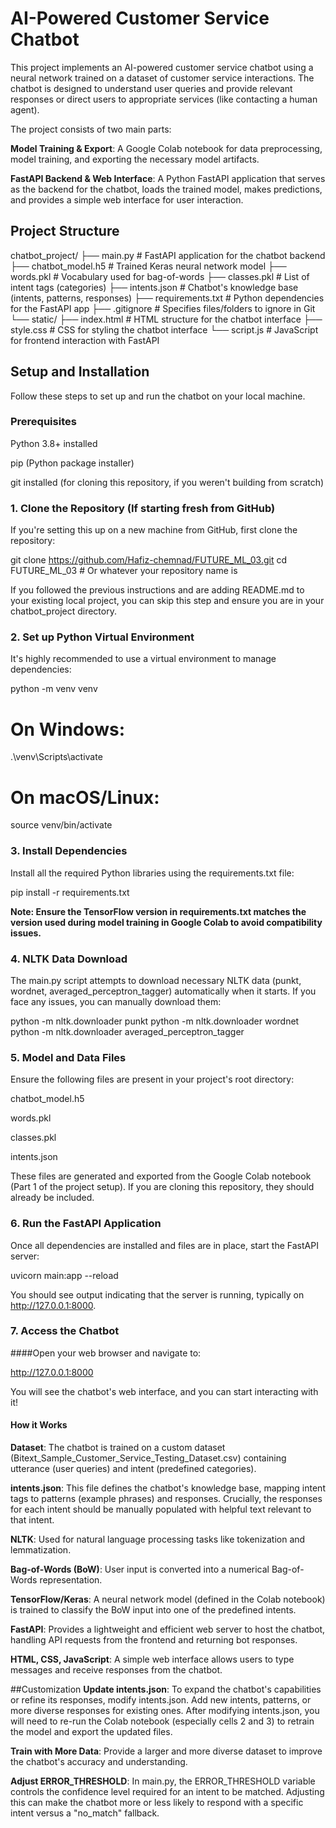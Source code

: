 # AI-Powered Customer Service Chatbot
This project implements an AI-powered customer service chatbot using a neural network trained on a dataset of customer service interactions. The chatbot is designed to understand user queries and provide relevant responses or direct users to appropriate services (like contacting a human agent).

The project consists of two main parts:

**Model Training & Export**: A Google Colab notebook for data preprocessing, model training, and exporting the necessary model artifacts.

**FastAPI Backend & Web Interface**: A Python FastAPI application that serves as the backend for the chatbot, loads the trained model, makes predictions, and provides a simple web interface for user interaction.

## Project Structure
chatbot_project/
├── main.py                     # FastAPI application for the chatbot backend
├── chatbot_model.h5            # Trained Keras neural network model
├── words.pkl                   # Vocabulary used for bag-of-words
├── classes.pkl                 # List of intent tags (categories)
├── intents.json                # Chatbot's knowledge base (intents, patterns, responses)
├── requirements.txt            # Python dependencies for the FastAPI app
├── .gitignore                  # Specifies files/folders to ignore in Git
└── static/
    ├── index.html              # HTML structure for the chatbot interface
    ├── style.css               # CSS for styling the chatbot interface
    └── script.js               # JavaScript for frontend interaction with FastAPI

## Setup and Installation
Follow these steps to set up and run the chatbot on your local machine.

### Prerequisites
Python 3.8+ installed

pip (Python package installer)

git installed (for cloning this repository, if you weren't building from scratch)

### 1. Clone the Repository (If starting fresh from GitHub)
If you're setting this up on a new machine from GitHub, first clone the repository:

git clone https://github.com/Hafiz-chemnad/FUTURE_ML_03.git
cd FUTURE_ML_03 # Or whatever your repository name is

If you followed the previous instructions and are adding README.md to your existing local project, you can skip this step and ensure you are in your chatbot_project directory.

### 2. Set up Python Virtual Environment
It's highly recommended to use a virtual environment to manage dependencies:

python -m venv venv
# On Windows:
.\venv\Scripts\activate
# On macOS/Linux:
source venv/bin/activate

### 3. Install Dependencies
Install all the required Python libraries using the requirements.txt file:

pip install -r requirements.txt

**Note: Ensure the TensorFlow version in requirements.txt matches the version used during model training in Google Colab to avoid compatibility issues.**

### 4. NLTK Data Download
The main.py script attempts to download necessary NLTK data (punkt, wordnet, averaged_perceptron_tagger) automatically when it starts. If you face any issues, you can manually download them:

python -m nltk.downloader punkt
python -m nltk.downloader wordnet
python -m nltk.downloader averaged_perceptron_tagger

### 5. Model and Data Files
Ensure the following files are present in your project's root directory:

chatbot_model.h5

words.pkl

classes.pkl

intents.json

These files are generated and exported from the Google Colab notebook (Part 1 of the project setup). If you are cloning this repository, they should already be included.

### 6. Run the FastAPI Application
Once all dependencies are installed and files are in place, start the FastAPI server:

uvicorn main:app --reload

You should see output indicating that the server is running, typically on http://127.0.0.1:8000.

### 7. Access the Chatbot
####Open your web browser and navigate to:

http://127.0.0.1:8000

You will see the chatbot's web interface, and you can start interacting with it!

#### How it Works
**Dataset**: The chatbot is trained on a custom dataset (Bitext_Sample_Customer_Service_Testing_Dataset.csv) containing utterance (user queries) and intent (predefined categories).

**intents.json**: This file defines the chatbot's knowledge base, mapping intent tags to patterns (example phrases) and responses. Crucially, the responses for each intent should be manually populated with helpful text relevant to that intent.

**NLTK**: Used for natural language processing tasks like tokenization and lemmatization.

**Bag-of-Words (BoW)**: User input is converted into a numerical Bag-of-Words representation.

**TensorFlow/Keras**: A neural network model (defined in the Colab notebook) is trained to classify the BoW input into one of the predefined intents.

**FastAPI**: Provides a lightweight and efficient web server to host the chatbot, handling API requests from the frontend and returning bot responses.

**HTML, CSS, JavaScript**: A simple web interface allows users to type messages and receive responses from the chatbot.

##Customization
**Update intents.json**: To expand the chatbot's capabilities or refine its responses, modify intents.json. Add new intents, patterns, or more diverse responses for existing ones. After modifying intents.json, you will need to re-run the Colab notebook (especially cells 2 and 3) to retrain the model and export the updated files.

**Train with More Data**: Provide a larger and more diverse dataset to improve the chatbot's accuracy and understanding.

**Adjust ERROR_THRESHOLD**: In main.py, the ERROR_THRESHOLD variable controls the confidence level required for an intent to be matched. Adjusting this can make the chatbot more or less likely to respond with a specific intent versus a "no_match" fallback.
